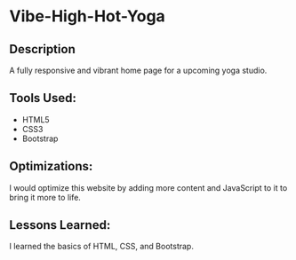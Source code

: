 # Vibe-High-Hot-Yoga

## Description

A fully responsive and vibrant home page for a upcoming yoga studio.

## Tools Used:

- HTML5
- CSS3
- Bootstrap

## Optimizations:
I would optimize this website by adding more content and JavaScript to it to bring it more to life.

## Lessons Learned:

I learned the basics of HTML, CSS, and Bootstrap.

